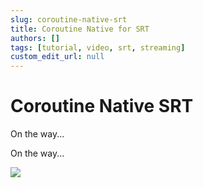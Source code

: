```yaml
---
slug: coroutine-native-srt
title: Coroutine Native for SRT
authors: []
tags: [tutorial, video, srt, streaming]
custom_edit_url: null
---
```


# Coroutine Native SRT

On the way...

<!--truncate-->

On the way...

![](https://ossrs.net/gif/v1/sls.gif?site=ossrs.io&path=/lts/blog-en/22-07-01-Coroutine-Native-SRT)



